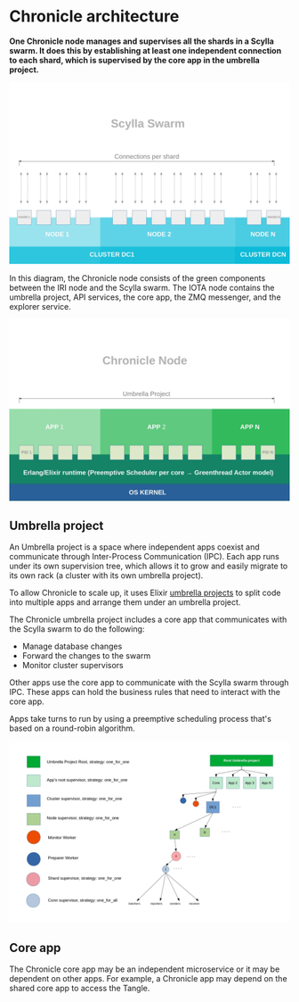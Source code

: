 # Chronicle architecture

**One Chronicle node manages and supervises all the shards in a Scylla swarm. It does this by establishing at least one independent connection to each shard, which is supervised by the core app in the umbrella project.**

![Scylla swarm](../images/scylla-swarm.jpg)

In this diagram, the Chronicle node consists of the green components between the IRI node and the Scylla swarm. The IOTA node contains the umbrella project, API services, the core app, the ZMQ messenger, and the explorer service.

![Chronicle node architecture](../images/chronicle-node.jpg)

## Umbrella project

An Umbrella project is a space where independent apps coexist and communicate through Inter-Process Communication (IPC). Each app runs under its own supervision tree, which allows it to grow and easily migrate to its own rack (a cluster with its own umbrella project).

To allow Chronicle to scale up, it uses Elixir [umbrella projects](https://elixir-lang.org/getting-started/mix-otp/dependencies-and-umbrella-projects.html#umbrella-projects) to split code into multiple apps and arrange them under an umbrella project.

The Chronicle umbrella project includes a core app that communicates with the Scylla swarm to do the following:

- Manage database changes
- Forward the changes to the swarm
- Monitor cluster supervisors

Other apps use the core app to communicate with the Scylla swarm through IPC. These apps can hold the business rules that need to interact with the core app.

Apps take turns to run by using a preemptive scheduling process that's based on a round-robin algorithm.

![Umbrella project](../images/umbrella-project.png)

## Core app

The Chronicle core app may be an independent microservice or it may be dependent on other apps. For example, a Chronicle app may depend on the shared core app to access the Tangle.